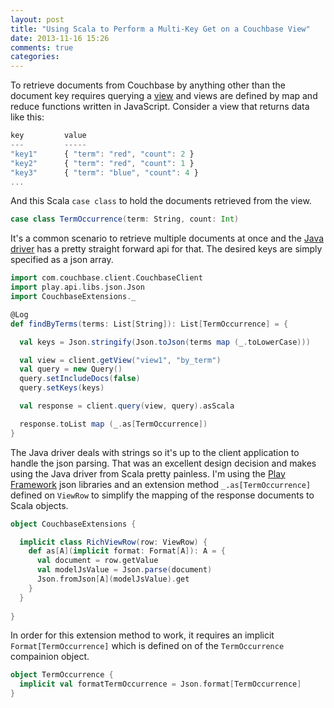```yaml
---
layout: post
title: "Using Scala to Perform a Multi-Key Get on a Couchbase View"
date: 2013-11-16 15:26
comments: true
categories: 
---
```

To retrieve documents from Couchbase by anything other than the document key requires querying a [view](http://www.couchbase.com/docs//couchbase-manual-2.0/couchbase-views.html) and views are defined by map and reduce functions written in JavaScript. Consider a view that returns data like this:

``` javascript
key         value
---         -----
"key1"      { "term": "red", "count": 2 }
"key2"      { "term": "red", "count": 1 }
"key3"      { "term": "blue", "count": 4 }
...
```

And this Scala `case class` to hold the documents retrieved from the view.

``` scala
case class TermOccurrence(term: String, count: Int)
```

It's a common scenario to retrieve multiple documents at once and the [Java driver](http://www.couchbase.com/communities/java/getting-started) has a pretty straight forward api for that. The desired keys are simply specified as a json array.

``` scala
import com.couchbase.client.CouchbaseClient
import play.api.libs.json.Json
import CouchbaseExtensions._

@Log
def findByTerms(terms: List[String]): List[TermOccurrence] = {

  val keys = Json.stringify(Json.toJson(terms map (_.toLowerCase)))

  val view = client.getView("view1", "by_term")
  val query = new Query()
  query.setIncludeDocs(false)
  query.setKeys(keys)

  val response = client.query(view, query).asScala

  response.toList map (_.as[TermOccurrence])
}
```

The Java driver deals with strings so it's up to the client application to handle the json parsing. That was an excellent design decision and makes using the Java driver from Scala pretty painless. I'm using the [Play Framework](http://www.playframework.com/) json libraries and an extension method `_.as[TermOccurrence]` defined on `ViewRow` to simplify the mapping of the response documents to Scala objects.

``` scala
object CouchbaseExtensions {

  implicit class RichViewRow(row: ViewRow) {
    def as[A](implicit format: Format[A]): A = {
      val document = row.getValue
      val modelJsValue = Json.parse(document)
      Json.fromJson[A](modelJsValue).get
    }
  }
  
}
```
In order for this extension method to work, it requires an implicit `Format[TermOccurrence]` which is defined on of the `TermOccurrence` compainion object.

``` scala
object TermOccurrence {
  implicit val formatTermOccurrence = Json.format[TermOccurrence]
}
```